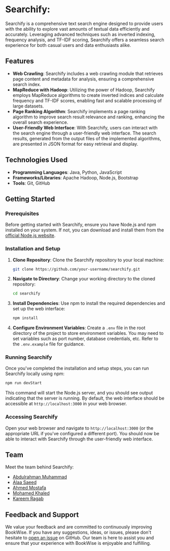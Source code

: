 # Searchify:

Searchify is a comprehensive text search engine designed to provide users with the ability to explore vast amounts of textual data efficiently and accurately. Leveraging advanced techniques such as inverted indexing, frequency analysis, and TF-IDF scoring, Searchify offers a seamless search experience for both casual users and data enthusiasts alike.

## Features

- **Web Crawling**: Searchify includes a web crawling module that retrieves page content and metadata for analysis, ensuring a comprehensive search index.
- **MapReduce with Hadoop**: Utilizing the power of Hadoop, Searchify employs MapReduce algorithms to create inverted indices and calculate frequency and TF-IDF scores, enabling fast and scalable processing of large datasets.
- **Page Ranking Algorithm**: Searchify implements a page ranking algorithm to improve search result relevance and ranking, enhancing the overall search experience.
- **User-Friendly Web Interface**: With Searchify, users can interact with the search engine through a user-friendly web interface. The search results, generated from the output files of the implemented algorithms, are presented in JSON format for easy retrieval and display.

## Technologies Used

- **Programming Languages**: Java, Python, JavaScript
- **Frameworks/Libraries**: Apache Hadoop, Node.js, Bootstrap
- **Tools**: Git, GitHub

## Getting Started

### Prerequisites

Before getting started with Searchify, ensure you have Node.js and npm installed on your system. If not, you can download and install them from the [official Node.js website](https://nodejs.org/).

### Installation and Setup

1. **Clone Repository**: Clone the Searchify repository to your local machine:

    ```bash
    git clone https://github.com/your-username/searchify.git
    ```

2. **Navigate to Directory**: Change your working directory to the cloned repository:

    ```bash
    cd searchify
    ```

3. **Install Dependencies**: Use npm to install the required dependencies and set up the web interface:

    ```bash
    npm install
    ```

4. **Configure Environment Variables**: Create a `.env` file in the root directory of the project to store environment variables. You may need to set variables such as port number, database credentials, etc. Refer to the `.env.example` file for guidance.

### Running Searchify

Once you've completed the installation and setup steps, you can run Searchify locally using npm:

```bash
npm run devStart
```

This command will start the Node.js server, and you should see output indicating that the server is running. By default, the web interface should be accessible at `http://localhost:3000` in your web browser.

### Accessing Searchify

Open your web browser and navigate to `http://localhost:3000` (or the appropriate URL if you've configured a different port). You should now be able to interact with Searchify through the user-friendly web interface.

## Team

Meet the team behind Searchify:

- [Abdulrahman Muhammad](https://github.com/Abdlrhman00)
- [Alaa Saeed](https://github.com/Alaa0Saeed)
- [Ahmed Mostafa](https://github.com/AhmedMu7)
- [Mohamed Khaled](https://github.com/moh18khaled)
- [Kareem Ragab](https://github.com/KareemRagabAbdelhameed)

## Feedback and Support

We value your feedback and are committed to continuously improving BookWise. If you have any suggestions, ideas, or issues, please don't hesitate to [open an issue](https://github.com/Abdlrhman00/Searchify/issues) on GitHub. Our team is here to assist you and ensure that your experience with BookWise is enjoyable and fulfilling.
